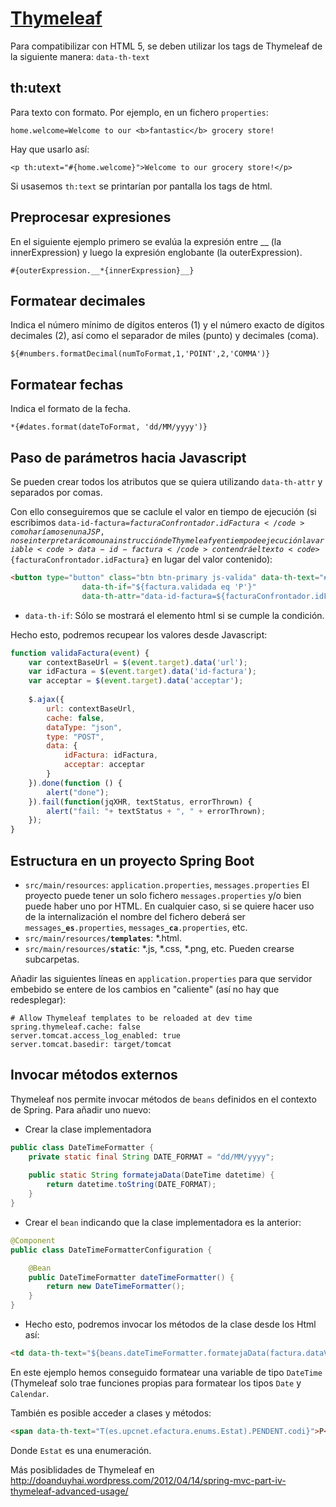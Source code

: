 # [Thymeleaf](http://www.thymeleaf.org/doc/html/Using-Thymeleaf.html)

Para compatibilizar con HTML 5, se deben utilizar los tags de Thymeleaf de la siguiente manera: <code>data-th-text</code>

## th:utext
Para texto con formato. Por ejemplo, en un fichero <code>properties</code>:
<pre><code>home.welcome=Welcome to our &lt;b>fantastic&lt;/b> grocery store!</code></pre>
Hay que usarlo así:
<pre><code>&lt;p th:utext="#{home.welcome}">Welcome to our grocery store!&lt;/p></code></pre>
Si usasemos <code>th:text</code> se printarían por pantalla los tags de html.

## Preprocesar expresiones
En el siguiente ejemplo primero se evalúa la expresión entre __ (la innerExpression) y luego la expresión englobante (la outerExpression).
<pre><code>#{outerExpression.__*{innerExpression}__}</code></pre>

## Formatear decimales
Indica el número mínimo de dígitos enteros (1) y el número exacto de dígitos decimales (2), así como el separador de miles (punto) y decimales (coma).
<pre><code>${#numbers.formatDecimal(numToFormat,1,'POINT',2,'COMMA')}</code></pre>

## Formatear fechas
Indica el formato de la fecha.
<pre><code>*{#dates.format(dateToFormat, 'dd/MM/yyyy')}</code></pre>

## Paso de parámetros hacia Javascript
Se pueden crear todos los atributos que se quiera utilizando <code>data-th-attr</code> y separados por comas. 

Con ello conseguiremos que se caclule el valor en tiempo de ejecución (si escribimos <code>data-id-factura=${facturaConfrontador.idFactura}</code> como haríamos en una JSP, no se interpretará como una instrucción de Thymeleaf y en tiempo de ejecución la variable <code>data-id-factura</code> contendrá el texto <code>${facturaConfrontador.idFactura}</code> en lugar del valor contenido):
```html
<button type="button" class="btn btn-primary js-valida" data-th-text="#{boto.acceptar}" 
				data-th-if="${factura.validada eq 'P'}"
				data-th-attr="data-id-factura=${facturaConfrontador.idFactura}, data-url=@{/visor/valida}, data-acceptar=true">Aceptar</button>
```

* <code>data-th-if</code>: Sólo se mostrará el elemento html si se cumple la condición.
 
Hecho esto, podremos recupear los valores desde Javascript:
```javascript
function validaFactura(event) {
	var contextBaseUrl = $(event.target).data('url');
	var idFactura = $(event.target).data('id-factura');
	var acceptar = $(event.target).data('acceptar');
	
	$.ajax({
		url: contextBaseUrl,
		cache: false,
		dataType: "json",
		type: "POST",
		data: {
			idFactura: idFactura,
	        acceptar: acceptar
		}
	}).done(function () {
		alert("done");
	}).fail(function(jqXHR, textStatus, errorThrown) {
		alert("fail: "+ textStatus + ", " + errorThrown);
	});
}
```

## Estructura en un proyecto Spring Boot
* <code>src/main/resources</code>: <code>application.properties</code>, <code>messages.properties</code>
El proyecto puede tener un solo fichero <code>messages.properties</code> y/o bien puede haber uno por HTML. En cualquier caso, si se quiere hacer uso de la internalización el nombre del fichero deberá ser <code>messages<b>_es</b>.properties</code>, <code>messages<b>_ca</b>.properties</code>, etc.
* <code>src/main/resources/<b>templates</b></code>: *.html.
* <code>src/main/resources/<b>static</b></code>: *.js, *.css, *.png, etc. Pueden crearse subcarpetas.

Añadir las siguientes líneas en <code>application.properties</code> para que servidor embebido se entere de los cambios en "caliente" (así no hay que redesplegar):
```
# Allow Thymeleaf templates to be reloaded at dev time
spring.thymeleaf.cache: false
server.tomcat.access_log_enabled: true
server.tomcat.basedir: target/tomcat
```

## Invocar métodos externos
Thymeleaf nos permite invocar métodos de <code>beans</code> definidos en el contexto de Spring. Para añadir uno nuevo:

* Crear la clase implementadora
```java
public class DateTimeFormatter {
	private static final String DATE_FORMAT = "dd/MM/yyyy";
	 
    public static String formatejaData(DateTime datetime) {
        return datetime.toString(DATE_FORMAT);
    }
}
```
* Crear el <code>bean</code> indicando que la clase implementadora es la anterior:
```java
@Component
public class DateTimeFormatterConfiguration {

	@Bean
	public DateTimeFormatter dateTimeFormatter() {
		return new DateTimeFormatter();
	}
}
```
* Hecho esto, podremos invocar los métodos de la clase desde los Html así:
```html
<td data-th-text="${beans.dateTimeFormatter.formatejaData(factura.dataValidacio)}">15/01/2014</td>
```
En este ejemplo hemos conseguido formatear una variable de tipo <code>DateTime</code> (Thymeleaf solo trae funciones propias para formatear los tipos <code>Date</code> y <code>Calendar</code>.

También es posible acceder a clases y métodos:
```html
<span data-th-text="T(es.upcnet.efactura.enums.Estat).PENDENT.codi}">P</span>
```
Donde <code>Estat</code> es una enumeración.

Más posiblidades de Thymeleaf en http://doanduyhai.wordpress.com/2012/04/14/spring-mvc-part-iv-thymeleaf-advanced-usage/

